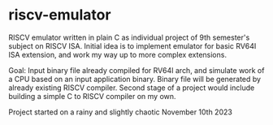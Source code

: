 # riscv-emulator

RISCV emulator written in plain C as individual project of 9th semester's subject on RISCV ISA. Initial idea is to implement emulator for basic RV64I ISA extension, and work my way up to more complex extensions. 

Goal:
	Input binary file already compiled for RV64I arch, and simulate work of a CPU based on an input application binary. Binary file will be generated by already existing RISCV compiler. Second stage of a project would include building a simple C to RISCV compiler on my own.

Project started on a rainy and slightly chaotic November 10th 2023
